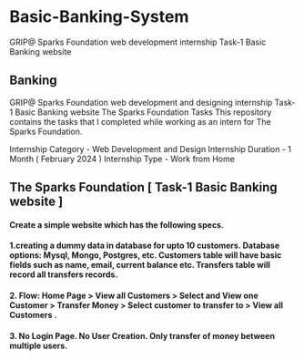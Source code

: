 # Basic-Banking-System
GRIP@ Sparks Foundation web development internship Task-1 Basic Banking website
## Banking
GRIP@ Sparks Foundation web development and designing internship Task-1 Basic Banking website The Sparks Foundation Tasks This repository contains the tasks that I completed while working as an intern for The Sparks Foundation.

Internship Category - Web Development and Design Internship Duration - 1 Month ( February 2024 ) Internship Type - Work from Home
## The Sparks Foundation [ Task-1 Basic Banking website ]
#### Create a simple website which has the following specs.
#### 1.creating a dummy data in database for upto 10 customers. Database options: Mysql, Mongo, Postgres, etc. Customers table will have basic fields such as name, email, current balance etc. Transfers table will record all transfers records.
#### 2. Flow: Home Page > View all Customers > Select and View one Customer > Transfer Money > Select customer to transfer to > View all Customers .
#### 3. No Login Page. No User Creation. Only transfer of money between multiple users.
